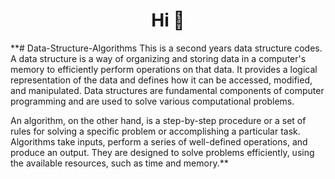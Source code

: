 

<h1 align="center">Hi 👋</h1>

 **# Data-Structure-Algorithms
This is a second years data structure codes.
A data structure is a way of organizing and storing data in a computer's memory to efficiently perform operations on that data. It provides a logical representation of the data and defines how it can be accessed, modified, and manipulated. Data structures are fundamental components of computer programming and are used to solve various computational problems.

An algorithm, on the other hand, is a step-by-step procedure or a set of rules for solving a specific problem or accomplishing a particular task. Algorithms take inputs, perform a series of well-defined operations, and produce an output. They are designed to solve problems efficiently, using the available resources, such as time and memory.**
